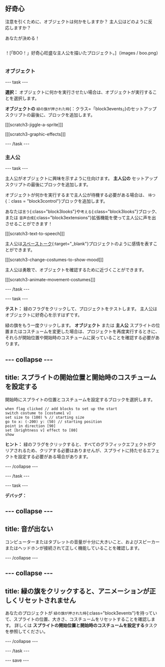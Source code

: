 ## 好奇心

<div style="display: flex; flex-wrap: wrap">
<div style="flex-basis: 200px; flex-grow: 1; margin-right: 15px;">
注意を引くために、オブジェクトは何かをしますか？ 主人公はどのように反応しますか？

あなたが決める！
</div>
<div>

！[「BOO！」好奇心旺盛な主人公を描いたプロジェクト。]（images / boo.png）

</div>
</div>

### オブジェクト

--- task ---

**選択：** オブジェクトに何かを実行させたい場合は、オブジェクトが実行することを選択します。

**オブジェクトの** `緑の旗が押された時`{：クラス=「block3events」}のセットアップスクリプトの最後に、ブロックを追加します。

[[[scratch3-jiggle-a-sprite]]]

[[[scratch3-graphic-effects]]]

--- /task ---

### 主人公

--- task ---

主人公がオブジェクトに興味を示すように仕向けます。 **主人公の** セットアップスクリプトの最後にブロックを追加します。

オブジェクトが何かを実行するまで主人公が待機する必要がある場合は、 `待つ`{：class = "block3control"}ブロックを追加します。

あなたは`言う`{:class="block3looks"}や`考える`{:class="block3looks"}ブロック、または `音声合成`{:class="block3extensions"}拡張機能を使って主人公に声を出させることができます！

[[[scratch3-text-to-speech]]]

主人公は[スペーストーク](https://projects.raspberrypi.org/en/projects/space-talk){:target="_blank"}プロジェクトのように感情を表すことができます。

[[[scratch3-change-costumes-to-show-mood]]]

主人公は勇敢で、オブジェクトを確認するために近づくことができます。

[[[scratch3-animate-movement-costumes]]]

--- /task ---

--- task ---

**テスト：** 緑のフラグをクリックして、プロジェクトをテストします。 主人公はオブジェクトに好奇心を示すはずです。

緑の旗をもう一度クリックします。 **オブジェクト** または **主人公** スプライトの位置またはコスチュームを変更した場合は、プロジェクトを再度実行するときに、それらが開始位置や開始時のコスチュームに戻っていることを確認する必要があります。

--- collapse ---
---
title: スプライトの開始位置と開始時のコスチュームを設定する
---

開始時にスプライトの位置とコスチュームを設定するブロックを選択します。

```blocks3
when flag clicked // add blocks to set up the start 
switch costume to [costume1 v]
set size to (100) % // starting size
go to x: (-200) y: (50) // starting position
point in direction [90]
set [brightness v] effect to [80]
show
```

**ヒント：** 緑のフラグをクリックすると、すべてのグラフィックエフェクトがクリアされるため、クリアする必要はありませんが、スプライトに持たせるエフェクトを設定する必要がある場合があります。

--- /collapse ---

--- /task ---

--- task ---

**デバッグ：**

--- collapse ---
---
title: 音が出ない
---

コンピューターまたはタブレットの音量が十分に大きいこと、およびスピーカーまたはヘッドホンが接続されて正しく機能していることを確認します。

--- /collapse ---

--- collapse ---
---
title: 緑の旗をクリックすると、アニメーションが正しくリセットされません
---

あなたのプロジェクトが `緑の旗が押された時`{:class="block3events"}を持っていて、スプライトの位置、大きさ、コスチュームをリセットすることを確認します。 詳しくは **スプライトの開始位置と開始時のコスチュームを設定する**タスクを参照してください。

--- /collapse ---

--- /task ---

--- save ---
